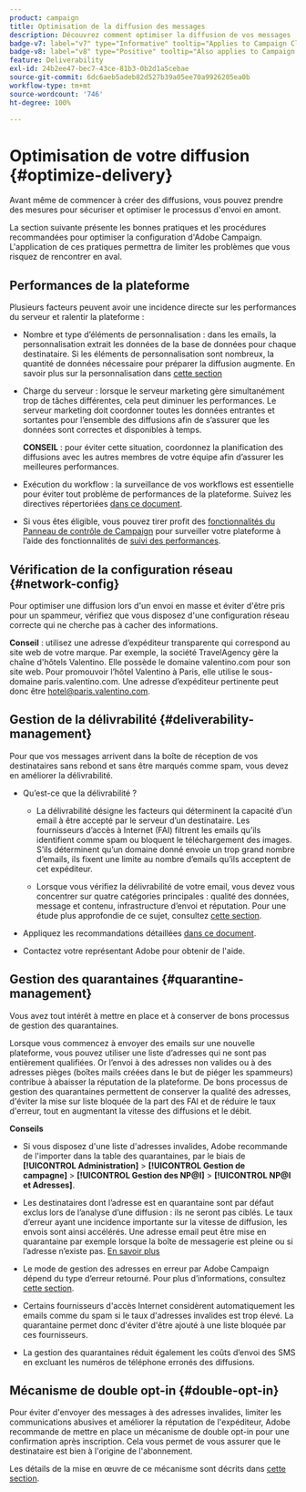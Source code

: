 ```yaml
---
product: campaign
title: Optimisation de la diffusion des messages
description: Découvrez comment optimiser la diffusion de vos messages
badge-v7: label="v7" type="Informative" tooltip="Applies to Campaign Classic v7"
badge-v8: label="v8" type="Positive" tooltip="Also applies to Campaign v8"
feature: Deliverability
exl-id: 24b2ee47-bec7-43ce-81b3-0b2d1a5cebae
source-git-commit: 6dc6aeb5adeb82d527b39a05ee70a9926205ea0b
workflow-type: tm+mt
source-wordcount: '746'
ht-degree: 100%

---
```


# Optimisation de votre diffusion {#optimize-delivery}



Avant même de commencer à créer des diffusions, vous pouvez prendre des mesures pour sécuriser et optimiser le processus d&#39;envoi en amont.

La section suivante présente les bonnes pratiques et les procédures recommandées pour optimiser la configuration d&#39;Adobe Campaign. L&#39;application de ces pratiques permettra de limiter les problèmes que vous risquez de rencontrer en aval.

## Performances de la plateforme

Plusieurs facteurs peuvent avoir une incidence directe sur les performances du serveur et ralentir la plateforme :

* Nombre et type d’éléments de personnalisation : dans les emails, la personnalisation extrait les données de la base de données pour chaque destinataire. Si les éléments de personnalisation sont nombreux, la quantité de données nécessaire pour préparer la diffusion augmente.  En savoir plus sur la personnalisation dans [cette section](about-personalization.md)

* Charge du serveur : lorsque le serveur marketing gère simultanément trop de tâches différentes, cela peut diminuer les performances. Le serveur marketing doit coordonner toutes les données entrantes et sortantes pour l’ensemble des diffusions afin de s’assurer que les données sont correctes et disponibles à temps.

   **CONSEIL** : pour éviter cette situation, coordonnez la planification des diffusions avec les autres membres de votre équipe afin d’assurer les meilleures performances.

* Exécution du workflow : la surveillance de vos workflows est essentielle pour éviter tout problème de performances de la plateforme. Suivez les directives répertoriées [dans ce document](../../workflow/using/workflow-best-practices.md#execution-and-performance).

* Si vous êtes éligible, vous pouvez tirer profit des [fonctionnalités du Panneau de contrôle de Campaign](https://experienceleague.adobe.com/docs/control-panel/using/discover-control-panel/key-features.html?lang=fr) pour surveiller votre plateforme à l’aide des fonctionnalités de [suivi des performances](https://experienceleague.adobe.com/docs/control-panel/using/performance-monitoring/about-performance-monitoring.html?lang=fr).

## Vérification de la configuration réseau {#network-config}

Pour optimiser une diffusion lors d&#39;un envoi en masse et éviter d&#39;être pris pour un spammeur, vérifiez que vous disposez d&#39;une configuration réseau correcte qui ne cherche pas à cacher des informations.

**Conseil** : utilisez une adresse d’expéditeur transparente qui correspond au site web de votre marque. Par exemple, la société TravelAgency gère la chaîne d&#39;hôtels Valentino. Elle possède le domaine valentino.com pour son site web. Pour promouvoir l’hôtel Valentino à Paris, elle utilise le sous-domaine paris.valentino.com. Une adresse d’expéditeur pertinente peut donc être hotel@paris.valentino.com.

## Gestion de la délivrabilité {#deliverability-management}

Pour que vos messages arrivent dans la boîte de réception de vos destinataires sans rebond et sans être marqués comme spam, vous devez en améliorer la délivrabilité.

* Qu’est-ce que la délivrabilité ?

   * La délivrabilité désigne les facteurs qui déterminent la capacité d’un email à être accepté par le serveur d’un destinataire. Les fournisseurs d’accès à Internet (FAI) filtrent les emails qu’ils identifient comme spam ou bloquent le téléchargement des images. S’ils déterminent qu’un domaine donné envoie un trop grand nombre d’emails, ils fixent une limite au nombre d’emails qu’ils acceptent de cet expéditeur.

   * Lorsque vous vérifiez la délivrabilité de votre email, vous devez vous concentrer sur quatre catégories principales : qualité des données, message et contenu, infrastructure d’envoi et réputation. Pour une étude plus approfondie de ce sujet, consultez [cette section](about-deliverability.md).

* Appliquez les recommandations détaillées [dans ce document](about-deliverability.md).

* Contactez votre représentant Adobe pour obtenir de l&#39;aide.

## Gestion des quarantaines {#quarantine-management}

Vous avez tout intérêt à mettre en place et à conserver de bons processus de gestion des quarantaines.

Lorsque vous commencez à envoyer des emails sur une nouvelle plateforme, vous pouvez utiliser une liste d’adresses qui ne sont pas entièrement qualifiées. Or l’envoi à des adresses non valides ou à des adresses pièges (boîtes mails créées dans le but de piéger les spammeurs) contribue à abaisser la réputation de la plateforme. De bons processus de gestion des quarantaines permettent de conserver la qualité des adresses, d&#39;éviter la mise sur liste bloquée de la part des FAI et de réduire le taux d&#39;erreur, tout en augmentant la vitesse des diffusions et le débit.

**Conseils**

* Si vous disposez d&#39;une liste d&#39;adresses invalides, Adobe recommande de l&#39;importer dans la table des quarantaines, par le biais de **[!UICONTROL Administration]** > **[!UICONTROL Gestion de campagne]** > **[!UICONTROL Gestion des NP@I]** > **[!UICONTROL NP@I et Adresses]**.

* Les destinataires dont l’adresse est en quarantaine sont par défaut exclus lors de l’analyse d’une diffusion : ils ne seront pas ciblés. Le taux d’erreur ayant une incidence importante sur la vitesse de diffusion, les envois sont ainsi accélérés. Une adresse email peut être mise en quarantaine par exemple lorsque la boîte de messagerie est pleine ou si l’adresse n’existe pas. [En savoir plus](#identifying-quarantined-addresses-for-a-delivery)

* Le mode de gestion des adresses en erreur par Adobe Campaign dépend du type d’erreur retourné. Pour plus d’informations, consultez [cette section](understanding-quarantine-management.md).


* Certains fournisseurs d&#39;accès Internet considèrent automatiquement les emails comme du spam si le taux d&#39;adresses invalides est trop élevé. La quarantaine permet donc d&#39;éviter d&#39;être ajouté à une liste bloquée par ces fournisseurs.

* La gestion des quarantaines réduit également les coûts d’envoi des SMS en excluant les numéros de téléphone erronés des diffusions.

## Mécanisme de double opt-in {#double-opt-in}

Pour éviter d&#39;envoyer des messages à des adresses invalides, limiter les communications abusives et améliorer la réputation de l&#39;expéditeur, Adobe recommande de mettre en place un mécanisme de double opt-in pour une confirmation après inscription. Cela vous permet de vous assurer que le destinataire est bien à l&#39;origine de l&#39;abonnement.

Les détails de la mise en œuvre de ce mécanisme sont décrits dans [cette section](../../web/using/use-cases--web-forms.md).
